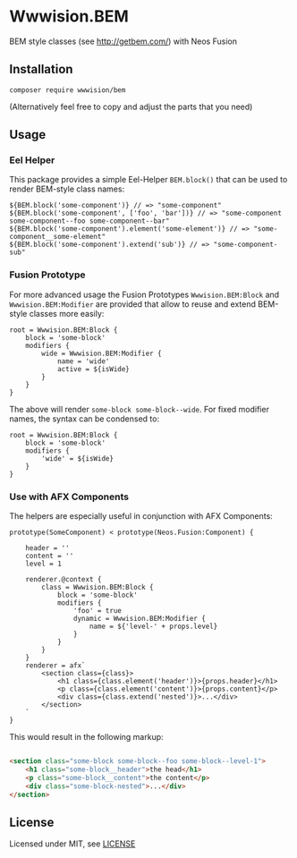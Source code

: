 # Wwwision.BEM

BEM style classes (see http://getbem.com/) with Neos Fusion

## Installation

```
composer require wwwision/bem 
```

(Alternatively feel free to copy and adjust the parts that you need)

## Usage

### Eel Helper

This package provides a simple Eel-Helper `BEM.block()` that can be used to
render BEM-style class names:

```
${BEM.block('some-component')} // => "some-component"
${BEM.block('some-component', ['foo', 'bar'])} // => "some-component some-component--foo some-component--bar"
${BEM.block('some-component').element('some-element')} // => "some-component__some-element"
${BEM.block('some-component').extend('sub')} // => "some-component-sub"
```

### Fusion Prototype

For more advanced usage the Fusion Prototypes `Wwwision.BEM:Block` and `Wwwision.BEM:Modifier` are provided
that allow to reuse and extend BEM-style classes more easily:

```
root = Wwwision.BEM:Block {
    block = 'some-block'
    modifiers {
        wide = Wwwision.BEM:Modifier {
            name = 'wide'
            active = ${isWide}
        }
    }
}
```

The above will render `some-block some-block--wide`.
For fixed modifier names, the syntax can be condensed to:

```
root = Wwwision.BEM:Block {
    block = 'some-block'
    modifiers {
        'wide' = ${isWide}
    }
}
```

### Use with AFX Components

The helpers are especially useful in conjunction with AFX Components:

```
prototype(SomeComponent) < prototype(Neos.Fusion:Component) {

    header = ''
    content = ''
    level = 1

    renderer.@context {
        class = Wwwision.BEM:Block {
            block = 'some-block'
            modifiers {
                'foo' = true
                dynamic = Wwwision.BEM:Modifier {
                    name = ${'level-' + props.level}
                }
            }
        }
    }
    renderer = afx`
        <section class={class}>
            <h1 class={class.element('header')}>{props.header}</h1>
            <p class={class.element('content')}>{props.content}</p>
            <div class={class.extend('nested')}>...</div>
        </section>
    `
}
```

This would result in the following markup:

```html

<section class="some-block some-block--foo some-block--level-1">
    <h1 class="some-block__header">the head</h1>
    <p class="some-block__content">the content</p>
    <div class="some-block-nested">...</div>
</section>
```

License
-------

Licensed under MIT, see [LICENSE](LICENSE)
